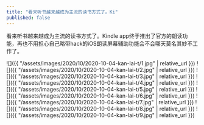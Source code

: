 ```yaml
---
title: "看来听书越来越成为主流的读书方式了。Ki"
published: false
---
```

看来听书越来越成为主流的读书方式了。Kindle app终于推出了官方的朗读功能，再也不用担心自己略带hack的iOS朗读屏幕辅助功能会不会哪天莫名其妙不工作了。



![]({{ "/assets/images/2020/10/2020-10-04-kan-lai-t/1.jpg" | relative_url }})
![]({{ "/assets/images/2020/10/2020-10-04-kan-lai-t/2.jpg" | relative_url }})
![]({{ "/assets/images/2020/10/2020-10-04-kan-lai-t/3.jpg" | relative_url }})
![]({{ "/assets/images/2020/10/2020-10-04-kan-lai-t/4.jpg" | relative_url }})
![]({{ "/assets/images/2020/10/2020-10-04-kan-lai-t/5.jpg" | relative_url }})
![]({{ "/assets/images/2020/10/2020-10-04-kan-lai-t/6.jpg" | relative_url }})
![]({{ "/assets/images/2020/10/2020-10-04-kan-lai-t/7.jpg" | relative_url }})
![]({{ "/assets/images/2020/10/2020-10-04-kan-lai-t/8.jpg" | relative_url }})
![]({{ "/assets/images/2020/10/2020-10-04-kan-lai-t/9.jpg" | relative_url }})

